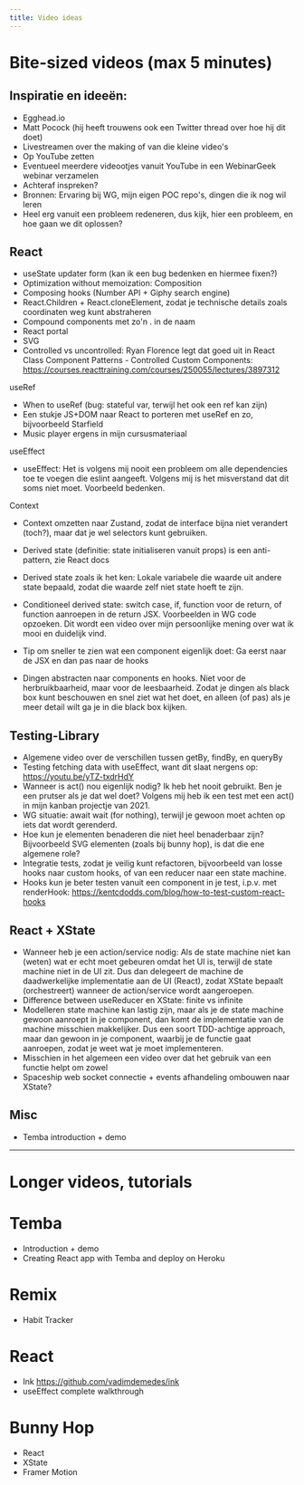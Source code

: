 ```yaml
---
title: Video ideas
---
```

# Bite-sized videos (max 5 minutes)

## Inspiratie en ideeën:
* Egghead.io
* Matt Pocock (hij heeft trouwens ook een Twitter thread over hoe hij dit doet)
* Livestreamen over the making of van die kleine video's
* Op YouTube zetten
* Eventueel meerdere videootjes vanuit YouTube in een WebinarGeek webinar verzamelen
* Achteraf inspreken?
* Bronnen: Ervaring bij WG, mijn eigen POC repo's, dingen die ik nog wil leren
* Heel erg vanuit een probleem redeneren, dus kijk, hier een probleem, en hoe gaan we dit oplossen?

## React
* useState updater form (kan ik een bug bedenken en hiermee fixen?)
* Optimization without memoization: Composition
* Composing hooks (Number API + Giphy search engine)
* React.Children + React.cloneElement, zodat je technische details zoals coordinaten weg kunt abstraheren
* Compound components met zo'n . in de naam
* React portal
* SVG
* Controlled vs uncontrolled: Ryan Florence legt dat goed uit in React Class Component Patterns - Controlled Custom Components: https://courses.reacttraining.com/courses/250055/lectures/3897312

useRef
* When to useRef (bug: stateful var, terwijl het ook een ref kan zijn)
* Een stukje JS+DOM naar React to porteren met useRef en zo, bijvoorbeeld Starfield
* Music player ergens in mijn cursusmateriaal

useEffect
* useEffect: Het is volgens mij nooit een probleem om alle dependencies toe te voegen die eslint aangeeft. Volgens mij is het misverstand dat dit soms niet moet. Voorbeeld bedenken.

Context
* Context omzetten naar Zustand, zodat de interface bijna niet verandert (toch?), maar dat je wel selectors kunt gebruiken.

* Derived state (definitie: state initialiseren vanuit props) is een anti-pattern, zie React docs
* Derived state zoals ik het ken: Lokale variabele die waarde uit andere state bepaald, zodat die waarde zelf niet state hoeft te zijn.
* Conditioneel derived state: switch case, if, function voor de return, of function aanroepen in de return JSX. Voorbeelden in WG code opzoeken. Dit wordt een video over mijn persoonlijke mening over wat ik mooi en duidelijk vind.
* Tip om sneller te zien wat een component eigenlijk doet: Ga eerst naar de JSX en dan pas naar de hooks
* Dingen abstracten naar components en hooks. Niet voor de herbruikbaarheid, maar voor de leesbaarheid. Zodat je dingen als black box kunt beschouwen en snel ziet wat het doet, en alleen (of pas) als je meer detail wilt ga je in die black box kijken.

## Testing-Library
* Algemene video over de verschillen tussen getBy, findBy, en queryBy
* Testing fetching data with useEffect, want dit slaat nergens op: https://youtu.be/yTZ-txdrHdY
* Wanneer is act() nou eigenlijk nodig? Ik heb het nooit gebruikt. Ben je een prutser als je dat wel doet? Volgens mij heb ik een test met een act() in mijn kanban projectje van 2021.
* WG situatie: await wait (for nothing), terwijl je gewoon moet achten op iets dat wordt gerenderd.
* Hoe kun je elementen benaderen die niet heel benaderbaar zijn? Bijvoorbeeld SVG elementen (zoals bij bunny hop), is dat die ene algemene role? 
* Integratie tests, zodat je veilig kunt refactoren, bijvoorbeeld van losse hooks naar custom hooks, of van een reducer naar een state machine.
* Hooks kun je beter testen vanuit een component in je test, i.p.v. met renderHook: https://kentcdodds.com/blog/how-to-test-custom-react-hooks

## React + XState
* Wanneer heb je een action/service nodig: Als de state machine niet kan (weten) wat er echt moet gebeuren omdat het UI is, terwijl de state machine niet in de UI zit. Dus dan delegeert de machine de daadwerkelijke implementatie aan de UI (React), zodat XState bepaalt (orchestreert) wanneer de action/service wordt aangeroepen.
* Difference between useReducer en XState: finite vs infinite
* Modelleren state machine kan lastig zijn, maar als je de state machine gewoon aanroept in je component, dan komt de implementatie van de machine misschien makkelijker. Dus een soort TDD-achtige approach, maar dan gewoon in je component, waarbij je de functie gaat aanroepen, zodat je weet wat je moet implementeren.
* Misschien in het algemeen een video over dat het gebruik van een functie helpt om zowel 
* Spaceship web socket connectie + events afhandeling ombouwen naar XState?



## Misc
* Temba introduction + demo

---

# Longer videos, tutorials

# Temba
* Introduction + demo
* Creating React app with Temba and deploy on Heroku

# Remix

* Habit Tracker

# React

* Ink https://github.com/vadimdemedes/ink
* useEffect complete walkthrough

# Bunny Hop

* React
* XState
* Framer Motion
